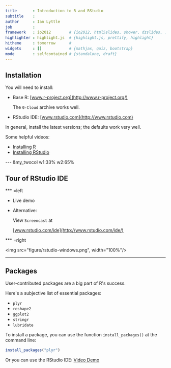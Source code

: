 ```yaml
---
title       : Introduction to R and RStudio
subtitle    : 
author      : Ian Lyttle
job         : 
framework   : io2012        # {io2012, html5slides, shower, dzslides, ...}
highlighter : highlight.js  # {highlight.js, prettify, highlight}
hitheme     : tomorrow      # 
widgets     : []            # {mathjax, quiz, bootstrap}
mode        : selfcontained # {standalone, draft}
---
```


## Installation

You will need to install:

* Base R: [www.r-project.org](http://www.r-project.org/) 

  The `0-Cloud` archive works well. 

* RStudio IDE: [www.rstudio.com](http://www.rstudio.com)

In general, install the latest versions; the defaults work very well. 

Some helpful videos:

* [Installing R](http://youtu.be/X_oFb2iAdu8)
* [Installing RStudio](http://youtu.be/AZPbg29Plpw)

--- &my_twocol  w1:33% w2:65%

## Tour of RStudio IDE

*** =left

* Live demo

* Alternative: 

  View `Screencast` at
  
  [www.rstudio.com/ide](http://www.rstudio.com/ide/)

*** =right

 <img src="figure/rstudio-windows.png", width="100%"/>

---

## Packages

User-contributed packages are a big part of R's success.

Here's a subjective list of essential packages:

* `plyr`
* `reshape2`
* `ggplot2`
* `stringr`
* `lubridate`

To install a package, you can use the function `install_packages()` at the command line:


```r
install_packages("plyr")
```


Or you can use the RStudio IDE: [Video Demo](http://youtu.be/u1r5XTqrCTQ)



